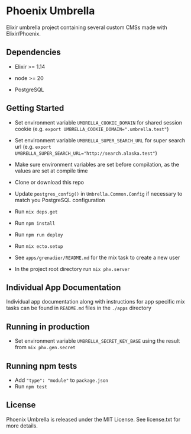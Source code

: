 # Phoenix Umbrella

Elixir umbrella project containing several custom CMSs made with Elixir/Phoenix.

## Dependencies

* Elixir >= 1.14

* node >= 20

* PostgreSQL 

## Getting Started

* Set environment variable `UMBRELLA_COOKIE_DOMAIN` for shared session cookie (e.g. `export UMBRELLA_COOKIE_DOMAIN=".umbrella.test"`)

* Set environment variable `UMBRELLA_SUPER_SEARCH_URL` for super search url (e.g. `export UMBRELLA_SUPER_SEARCH_URL="http://search.alaska.test"`)

* Make sure environment variables are set before compilation, as the values are set at compile time

* Clone or download this repo

* Update `postgres_config()` in `Umbrella.Common.Config` if necessary to match you PostgreSQL configuration

* Run `mix deps.get`

* Run `npm install`

* Run `npm run deploy`

* Run `mix ecto.setup`

* See `apps/grenadier/README.md` for the mix task to create a new user

* In the project root directory run `mix phx.server`

## Individual App Documentation

Individual app documentation along with instructions for app specific mix tasks can be found in `README.md` files in the `./apps` directory

## Running in production

* Set environment variable `UMBRELLA_SECRET_KEY_BASE` using the result from `mix phx.gen.secret`

## Running npm tests

* Add `"type": "module"` to `package.json`
* Run `npm test`

## License

Phoenix Umbrella is released under the MIT License. See license.txt for more details.